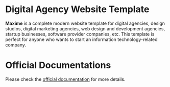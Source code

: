 # Digital Agency Website Template

**Maxime** is a complete modern website template for digital agencies, design studios, digital marketing agencies, web design and development agencies, startup businesses, software provider companies, etc. This template is perfect for anyone who wants to start an information technology-related company.

# Official Documentations

Please check the [official documentation](https://digital-agency-website-template.tekminewe.com) for more details.

